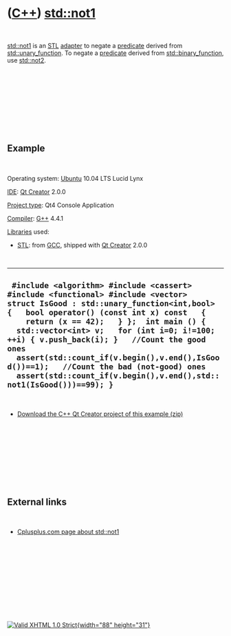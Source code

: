 



 

 

 

 

 

([C++](Cpp.htm)) [std::not1](CppNot1.htm)
=========================================

 

[std::not1](CppNot1.htm) is an [STL](CppStl.htm)
[adapter](CppAdapter.htm) to negate a [predicate](CppPredicate.htm)
derived from [std::unary\_function](CppUnary_function.htm). To negate a
[predicate](CppPredicate.htm) derived from
[std::binary\_function](CppBinary_function.htm), use
[std::not2](CppNot2.htm).

 

 

 

 

 

Example
-------

 

Operating system: [Ubuntu](http://www.ubuntu.com) 10.04 LTS Lucid Lynx

[IDE](CppIde.htm): [Qt Creator](CppQt.htm) 2.0.0

[Project type](CppQtProjectType.htm): Qt4 Console Application

[Compiler](CppCompiler.htm): [G++](CppGpp.htm) 4.4.1

[Libraries](CppLibrary.htm) used:

-   [STL](CppStl.htm): from [GCC](CppGcc.htm), shipped with [Qt
    Creator](CppQt.htm) 2.0.0

 

  ------------------------------------------------------------------------------------------------------------------------------------------------------------------------------------------------------------------------------------------------------------------------------------------------------------------------------------------------------------------------------------------------------------------------------------------------------------------------------------------
  ` #include <algorithm> #include <cassert> #include <functional> #include <vector>  struct IsGood : std::unary_function<int,bool> {   bool operator() (const int x) const   {     return (x == 42);   } };  int main () {   std::vector<int> v;   for (int i=0; i!=100; ++i) { v.push_back(i); }   //Count the good ones   assert(std::count_if(v.begin(),v.end(),IsGood())==1);   //Count the bad (not-good) ones   assert(std::count_if(v.begin(),v.end(),std::not1(IsGood()))==99); }`
  ------------------------------------------------------------------------------------------------------------------------------------------------------------------------------------------------------------------------------------------------------------------------------------------------------------------------------------------------------------------------------------------------------------------------------------------------------------------------------------------

 

-   [Download the C++ Qt Creator project of this
    example (zip)](CppNot1.zip)

 

 

 

 

 

External links
--------------

 

-   [Cplusplus.com page about
    std::not1](http://www.cplusplus.com/reference/std/functional/not1)

 

 

 

 

 





 

[![Valid XHTML 1.0 Strict](valid-xhtml10.png){width="88"
height="31"}](http://validator.w3.org/check?uri=referer)
